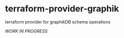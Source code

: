 # terraform-provider-graphik

terraform provider for graphikDB schema operations

*WORK IN PROGRESS*
